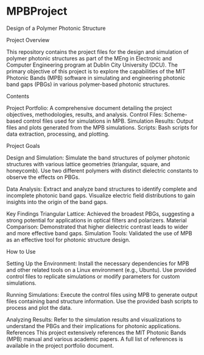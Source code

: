 # MPBProject
Design of a Polymer Photonic Structure

Project Overview

This repository contains the project files for the design and simulation of polymer photonic structures as part of the MEng in Electronic and Computer Engineering program at Dublin City University (DCU). The primary objective of this project is to explore the capabilities of the MIT Photonic Bands (MPB) software in simulating and engineering photonic band gaps (PBGs) in various polymer-based photonic structures.

Contents

Project Portfolio: A comprehensive document detailing the project objectives, methodologies, results, and analysis.
Control Files: Scheme-based control files used for simulations in MPB.
Simulation Results: Output files and plots generated from the MPB simulations.
Scripts: Bash scripts for data extraction, processing, and plotting.

Project Goals

Design and Simulation:
Simulate the band structures of polymer photonic structures with various lattice geometries (triangular, square, and honeycomb).
Use two different polymers with distinct dielectric constants to observe the effects on PBGs.

Data Analysis:
Extract and analyze band structures to identify complete and incomplete photonic band gaps.
Visualize electric field distributions to gain insights into the origin of the band gaps.

Key Findings
Triangular Lattice: Achieved the broadest PBGs, suggesting a strong potential for applications in optical filters and polarizers.
Material Comparison: Demonstrated that higher dielectric contrast leads to wider and more effective band gaps.
Simulation Tools: Validated the use of MPB as an effective tool for photonic structure design.

How to Use

Setting Up the Environment:
Install the necessary dependencies for MPB and other related tools on a Linux environment (e.g., Ubuntu).
Use provided control files to replicate simulations or modify parameters for custom simulations.

Running Simulations:
Execute the control files using MPB to generate output files containing band structure information.
Use the provided bash scripts to process and plot the data.

Analyzing Results:
Refer to the simulation results and visualizations to understand the PBGs and their implications for photonic applications.
References
This project extensively references the MIT Photonic Bands (MPB) manual and various academic papers. A full list of references is available in the project portfolio document.











